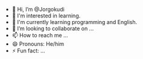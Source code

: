 - 👋 Hi, I’m @Jorgokudi
- 👀 I'm interested in learning. 
- 🌱 I'm currently learning programming and English.
- 💞️ I’m looking to collaborate on ...
- 📫 How to reach me ...
- 😄 Pronouns: He/him
- ⚡ Fun fact: ...

<!---
Jorgokudi/Jorgokudi is a ✨ special ✨ repository because its `README.md` (this file) appears on your GitHub profile.
You can click the Preview link to take a look at your changes.
--->
